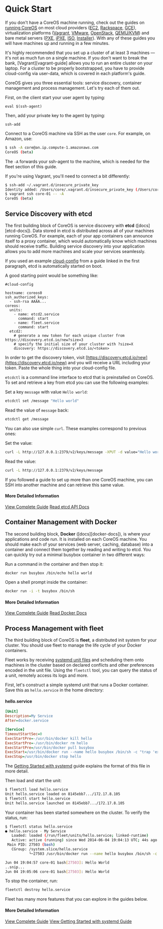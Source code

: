 # Quick Start

If you don't have a CoreOS machine running, check out the guides on [running CoreOS]({{site.baseurl}}/docs/#running-coreos) on most cloud providers ([EC2]({{site.baseurl}}/docs/running-coreos/cloud-providers/ec2), [Rackspace]({{site.baseurl}}/docs/running-coreos/cloud-providers/rackspace), [GCE]({{site.baseurl}}/docs/running-coreos/cloud-providers/google-compute-engine)), virtualization platforms ([Vagrant]({{site.baseurl}}/docs/running-coreos/platforms/vagrant), [VMware]({{site.baseurl}}/docs/running-coreos/platforms/vmware), [OpenStack]({{site.baseurl}}/docs/running-coreos/platforms/openstack), [QEMU/KVM]({{site.baseurl}}/docs/running-coreos/platforms/qemu)) and bare metal servers ([PXE]({{site.baseurl}}/docs/running-coreos/bare-metal/booting-with-pxe), [iPXE]({{site.baseurl}}/docs/running-coreos/bare-metal/booting-with-ipxe), [ISO]({{site.baseurl}}/docs/running-coreos/platforms/iso), [Installer]({{site.baseurl}}/docs/running-coreos/bare-metal/installing-to-disk)). With any of these guides you will have machines up and running in a few minutes.

It's highly recommended that you set up a cluster of at least 3 machines &mdash; it's not as much fun on a single machine. If you don't want to break the bank, [Vagrant][vagrant-guide] allows you to run an entire cluster on your laptop. For a cluster to be properly bootstrapped, you have to provide cloud-config via user-data, which is covered in each platform's guide.

CoreOS gives you three essential tools: service discovery, container management and process management. Let's try each of them out.

First, on the client start your user agent by typing:
```
eval $(ssh-agent)
```

Then, add your private key to the agent by typing:
```
ssh-add
```

Connect to a CoreOS machine via SSH as the user `core`. For example, on Amazon, use:

```sh
$ ssh -A core@an.ip.compute-1.amazonaws.com
CoreOS (beta)
```

The `-A` forwards your ssh-agent to the machine, which is needed for the fleet section of this guide.

If you're using Vagrant, you'll need to connect a bit differently:

```sh
$ ssh-add ~/.vagrant.d/insecure_private_key
Identity added: /Users/core/.vagrant.d/insecure_private_key (/Users/core/.vagrant.d/insecure_private_key)
$ vagrant ssh core-01 -- -A
CoreOS (beta)
```

## Service Discovery with etcd

The first building block of CoreOS is service discovery with **etcd** ([docs][etcd-docs]). Data stored in etcd is distributed across all of your machines running CoreOS. For example, each of your app containers can announce itself to a proxy container, which would automatically know which machines should receive traffic. Building service discovery into your application allows you to add more machines and scale your services seamlessly.

If you used an example [cloud-config]({{site.baseurl}}/docs/cluster-management/setup/cloudinit-cloud-config) from a guide linked in the first paragraph, etcd is automatically started on boot.

A good starting point would be something like:

```
#cloud-config

hostname: coreos0
ssh_authorized_keys:
  - ssh-rsa AAAA...
coreos:
  units:
    - name: etcd2.service
      command: start
    - name: fleet.service
      command: start
  etcd2:
    # generate a new token for each unique cluster from https://discovery.etcd.io/new?size=3
    # specify the initial size of your cluster with ?size=X
    discovery: https://discovery.etcd.io/<token>
```

In order to get the discovery token, visit [https://discovery.etcd.io/new](https://discovery.etcd.io/new) and you will receive a URL including your token. Paste the whole thing into your cloud-config file.

`etcdctl` is a command line interface to etcd that is preinstalled on CoreOS. To set and retrieve a key from etcd you can use the following examples:

Set a key `message` with value `Hello world`:

```sh
etcdctl set /message "Hello world"
```

Read the value of `message` back:

```sh
etcdctl get /message
```

You can also use simple `curl`. These examples correspond to previous ones:

Set the value:

```sh
curl -L http://127.0.0.1:2379/v2/keys/message -XPUT -d value="Hello world"
```

Read the value:

```sh
curl -L http://127.0.0.1:2379/v2/keys/message
```

If you followed a guide to set up more than one CoreOS machine, you can SSH into another machine and can retrieve this same value.

#### More Detailed Information
<a class="btn btn-primary" href="{{ site.baseurl }}/docs/distributed-configuration/getting-started-with-etcd/" data-category="More Information" data-event="Docs: Getting Started etcd">View Complete Guide</a>
<a class="btn btn-default" href="{{site.baseurl}}/docs/distributed-configuration/etcd-api/">Read etcd API Docs</a>

## Container Management with Docker

The second building block, **Docker** ([docs][docker-docs]), is where your applications and code run. It is installed on each CoreOS machine. You should make each of your services (web server, caching, database) into a container and connect them together by reading and writing to etcd. You can quickly try out a minimal busybox container in two different ways:

Run a command in the container and then stop it: 

```sh
docker run busybox /bin/echo hello world
```

Open a shell prompt inside the container:

```sh
docker run -i -t busybox /bin/sh
```

#### More Detailed Information
<a class="btn btn-primary" href="{{ site.baseurl }}/docs/launching-containers/building/getting-started-with-docker" data-category="More Information" data-event="Docs: Getting Started docker">View Complete Guide</a>
<a class="btn btn-default" href="http://docs.docker.io/">Read Docker Docs</a>

## Process Management with fleet

The third building block of CoreOS is **fleet**, a distributed init system for your cluster. You should use fleet to manage the life cycle of your Docker containers.

Fleet works by receiving [systemd unit files]({{site.baseurl}}/docs/launching-containers/launching/getting-started-with-systemd/) and scheduling them onto machines in the cluster based on declared conflicts and other preferences encoded in the unit file. Using the `fleetctl` tool, you can query the status of a unit, remotely access its logs and more.

First, let's construct a simple systemd unit that runs a Docker container. Save this as `hello.service` in the home directory:

#### hello.service

```ini
[Unit]
Description=My Service
After=docker.service

[Service]
TimeoutStartSec=0
ExecStartPre=-/usr/bin/docker kill hello
ExecStartPre=-/usr/bin/docker rm hello
ExecStartPre=/usr/bin/docker pull busybox
ExecStart=/usr/bin/docker run --name hello busybox /bin/sh -c "trap 'exit 0' INT TERM; while true; do echo Hello World; sleep 1; done"
ExecStop=/usr/bin/docker stop hello
```

The [Getting Started with systemd]({{site.baseurl}}/docs/launching-containers/launching/getting-started-with-systemd) guide explains the format of this file in more detail.

Then load and start the unit:

```sh
$ fleetctl load hello.service
Unit hello.service loaded on 8145ebb7.../172.17.8.105
$ fleetctl start hello.service
Unit hello.service launched on 8145ebb7.../172.17.8.105
```

Your container has been started somewhere on the cluster. To verify the status, run:

```sh
$ fleetctl status hello.service
● hello.service - My Service
   Loaded: loaded (/run/fleet/units/hello.service; linked-runtime)
   Active: active (running) since Wed 2014-06-04 19:04:13 UTC; 44s ago
 Main PID: 27503 (bash)
   CGroup: /system.slice/hello.service
           └─27503 /usr/bin/docker run --name hello busybox /bin/sh -c trap 'exit 0' INT TERM; while true; do echo Hello World; sleep 1; done

Jun 04 19:04:57 core-01 bash[27503]: Hello World
..snip...
Jun 04 19:05:06 core-01 bash[27503]: Hello World
```

To stop the container, run:

```sh
fleetctl destroy hello.service
```

Fleet has many more features that you can explore in the guides below.

#### More Detailed Information
<a class="btn btn-primary" href="{{ site.baseurl }}/docs/launching-containers/launching/launching-containers-fleet/" data-category="More Information" data-event="Docs: Launching Containers Fleet">View Complete Guide</a>
<a class="btn btn-default" href="{{ site.baseurl }}/docs/launching-containers/launching/getting-started-with-systemd/" data-category="More Information" data-event="Docs: Getting Started with systemd">View Getting Started with systemd Guide</a>
